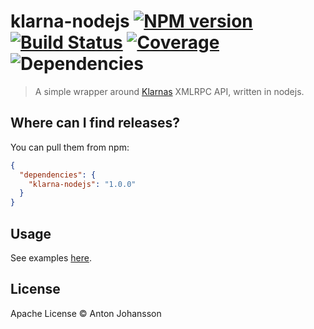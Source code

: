 # klarna-nodejs [![NPM version](https://img.shields.io/npm/v/klarna-nodejs.svg)](https://www.npmjs.com/package/klarna-nodejs) [![Build Status](https://img.shields.io/travis/anton-johansson/klarna-nodejs.svg)](https://travis-ci.org/anton-johansson/klarna-nodejs) [![Coverage](https://img.shields.io/coveralls/anton-johansson/klarna-nodejs.svg)](https://coveralls.io/r/anton-johansson/klarna-nodejs) ![Dependencies](https://img.shields.io/david/anton-johansson/klarna-nodejs.svg)

> A simple wrapper around [Klarnas](http://www.klarna.com/) XMLRPC API, written in nodejs.


## Where can I find releases?
You can pull them from npm:

```json
{
  "dependencies": {
    "klarna-nodejs": "1.0.0"
  }
}
```

## Usage

See examples [here](examples/).


## License

Apache License © Anton Johansson

